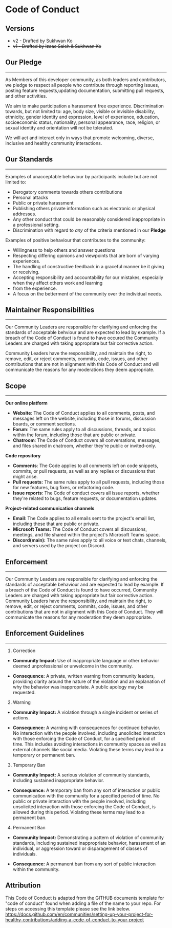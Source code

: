 # Code of Conduct

## Versions

- v2 - Drafted by Sukhwan Ko
- <s>v1 - Drafted by Izaac Saleh & Sukhwan Ko</s>

## Our Pledge

---

As Members of this developer community, as both leaders and contributors, we pledge to
respect all people who contribute through reporting issues, posting feature requests,updating documentation,
submitting pull requests, and other activities.

We aim to make participation a harassment free experience. Discrimination towards, but not limited to: age, body size,
visible or invisible disability, ethnicity, gender identity and expression, level of
experience, education, socioeconomic status, nationality, personal appearance, race, religion, or sexual identity and
orientation will not be tolerated.

We will act and interact only in ways that promote welcoming, diverse, inclusive and healthy community interactions.

## Our Standards

---

Examples of unacceptable behaviour by participants include but are not limited to:

- Derogatory comments towards others contributions
- Personal attacks
- Public or private harassment
- Publishing others private information such as electronic or physical addresses.
- Any other conduct that could be reasonably considered inappropriate in a professional setting.
- Discrimination with regard to _any_ of the criteria mentioned in our **Pledge**

Examples of positive behaviour that contributes to the community:

- Willingness to help others and answer questions
- Respecting differing opinions and viewpoints that are born of varying experiences.
- The handling of constructive feedback in a graceful manner be it giving or receiving.
- Accepting responsibility and accountability for our mistakes, especially when they affect others work and learning
- from the experience.
- A focus on the betterment of the community over the individual needs.

## Maintainer Responsibilities

---

Our Community Leaders are responsible for clarifying and enforcing the standards of
acceptable behviour and are expected to lead by example. If a breach of the Code of Conduct is found to have occured the
Community Leaders are charged with taking appropriate but fair corrective action.

Community Leaders have the responsibility, and maintain the right, to remove, edit, or reject comments, commits, code,
issues, and other contributions that are not in alignment with this Code of Conduct and will communicate the reasons for
any moderations they deem appropriate.

## Scope

---

**Our online platform**

- **Website**: The Code of Conduct applies to all comments, posts, and messages left on the website, including those in forums, discussion boards, or comment sections.
- **Forum**: The same rules apply to all discussions, threads, and topics within the forum, including those that are public or private.
- **Chatroom**: The Code of Conduct covers all conversations, messages, and files shared in chatroom, whether they're public or invited-only.

**Code repository**

- **Comments**: The Code applies to all comments left on code snippets, commits, or pull requests, as well as any replies or discussions that might arise.
- **Pull requests:** The same rules apply to all pull requests, including those for new features, bug fixes, or refactoring code.
- **Issue reports**: The Code of conduct covers all issue reports, whether they're related to bugs, feature requests, or documentation updates.

**Project-related communication channels**

- **Email**: The Code applies to all emails sent to the project's email list, including these that are public or private.
- **Microsoft Teams:** The Code of Conduct covers all discussions, meetings, and file shared within the project's Microsoft Teams space.
- **Discord(main):** The same rules apply to all voice or text chats, channels, and servers used by the project on Discord.

## Enforcement

---

Our Community Leaders are responsible for clarifying and enforcing the standards of acceptable behaviour and are expected to lead by example. If a breach of the Code of Conduct is found to have occurred, Community Leaders are charged with taking appropriate but fair corrective action. Community Leaders have the responsibility, and maintain the right, to remove, edit, or reject comments, commits, code, issues, and other contributions that are not in alignment with this Code of Conduct. They will communicate the reasons for any moderation they deem appropriate.

## Enforcement Guidelines

---

1. Correction

- **Community Impact:** Use of inappropriate language or other behavior deemed unprofessional or unwelcome in the community.

- **Consequence:** A private, written warning from community leaders, providing clarity around the nature of the violation and an explanation of why the behavior was inappropriate. A public apology may be requested.

2. Warning

- **Community Impact:** A violation through a single incident or series of actions.

- **Consequence:** A warning with consequences for continued behavior. No interaction with the people involved, including unsolicited interaction with those enforcing the Code of Conduct, for a specified period of time. This includes avoiding interactions in community spaces as well as external channels like social media. Violating these terms may lead to a temporary or permanent ban.

3. Temporary Ban

- **Community Impact:** A serious violation of community standards, including sustained inappropriate behavior.

- **Consequence:** A temporary ban from any sort of interaction or public communication with the community for a specified period of time. No public or private interaction with the people involved, including unsolicited interaction with those enforcing the Code of Conduct, is allowed during this period. Violating these terms may lead to a permanent ban.

4. Permanent Ban

- **Community Impact:** Demonstrating a pattern of violation of community standards, including sustained inappropriate behavior, harassment of an individual, or aggression toward or disparagement of classes of individuals.

- **Consequence:** A permanent ban from any sort of public interaction within the community.

## Attribution

This Code of Conduct is adapted from the GITHUB documents template for "code of conduct" found when adding a file of the
name to your repo. For steps on accessing this template please see the link below.
https://docs.github.com/en/communities/setting-up-your-project-for-healthy-contributions/adding-a-code-of-conduct-to-your-project
